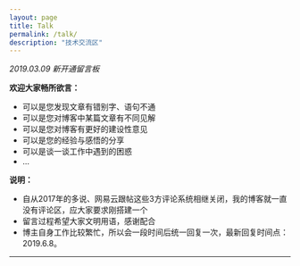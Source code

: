 ```yaml
---
layout: page
title: Talk
permalink: /talk/
description: "技术交流区"
---
```


<span id="/talk/" class="leancloud-visitors" data-flag-title="Talk">
    <em class="post-meta-item-text">2019.03.09 新开通留言板</em>
    <i class="leancloud-visitors-count"></i>
</span>

**欢迎大家畅所欲言：**

- 可以是您发现文章有错别字、语句不通
- 可以是您对博客中某篇文章有不同见解
- 可以是您对博客有更好的建设性意见
- 可以是您的经验与感悟的分享
- 可以是谈一谈工作中遇到的困惑
- ...

**说明：**

- 自从2017年的多说、网易云跟帖这些3方评论系统相继关闭，我的博客就一直没有评论区，应大家要求刚搭建一个
- 留言过程希望大家文明用语，感谢配合
- 博主自身工作比较繁忙，所以会一段时间后统一回复一次，最新回复时间点：2019.6.8。
---

<script src="//cdn1.lncld.net/static/js/3.0.4/av-min.js"></script>
<script src='//unpkg.com/valine/dist/Valine.min.js'></script>
<div id="vcomments"></div>
<script>
    new Valine({
        el: '#vcomments',
        app_id: 'fe97Ym6pMFX5GRY6LQXRO3Uy-gzGzoHsz',  
        app_key: 'sdul8c32zhTdpMUTbMzs4o87',
        avatar: 'robohash',
        placeholder:'欢迎留言交流',
        pageSize: 10,
        highlight: true,
        notify: false,
        visitor: true,
        avatarForce: true,
        meta: ['nick','mail']
    });
</script>
